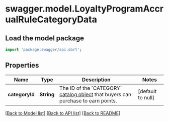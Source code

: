 # swagger.model.LoyaltyProgramAccrualRuleCategoryData

## Load the model package
```dart
import 'package:swagger/api.dart';
```

## Properties
Name | Type | Description | Notes
------------ | ------------- | ------------- | -------------
**categoryId** | **String** | The ID of the &#x60;CATEGORY&#x60; [catalog object](https://developer.squareup.com/reference/square_2023-12-13/objects/CatalogObject) that buyers can purchase to earn points. | [default to null]

[[Back to Model list]](../README.md#documentation-for-models) [[Back to API list]](../README.md#documentation-for-api-endpoints) [[Back to README]](../README.md)

